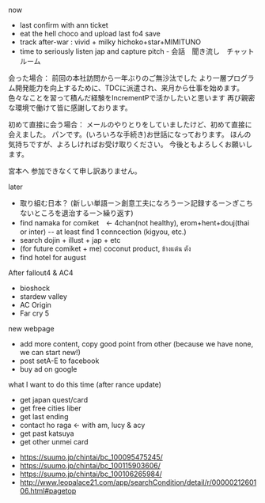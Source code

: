 now
- last confirm with ann ticket
- eat the hell choco and upload last fo4 save
- track after-war : vivid + milky hichoko+star+MIMITUNO
- time to seriously listen jap and capture pitch - 会話　聞き流し　チャットルーム

会った場合：
前回の本社訪問から一年ぶりのご無沙汰でした
より一層プログラム開発能力を向上するために、TDCに派遣され、来月から仕事を始めます。
色々なことを習って積んだ経験をIncrementPで活かしたいと思います
再び親密な環境で働けて皆に感謝しております。

初めて直接に会う場合：
メールのやりとりをしていましたけど、初めて直接に会えました。
パンです。(いろいろな手続き)お世話になっております。
ほんの気持ちですが、よろしければお受け取りください。
今後ともよろしくお願いします。

宮本へ
参加できなくて申し訳ありません。

later

- 取り組む日本？ (新しい単語ー＞創意工夫になろうー＞記録するー＞ぎこちないところを退治するー＞繰り返す)
- find namaka for comiket　<- 4chan(not healthy), erom+hent+douj(thai or inter) -- at least find 1 conncection (kigyou, etc.)
- search dojin + illust + jap + etc
- (for future comiket + me) coconut product, ข้างแต๋น ตัง
- find hotel for august



After fallout4 & AC4
- bioshock
- stardew valley 
- AC Origin
- Far cry 5

new webpage
- add more content, copy good point from other (because we have none, we can start new!)
- post setA-E to facebook
- buy ad on google

what I want to do this time (after rance update)
* get japan quest/card
* get free cities liber
* get last ending
* contact ho raga <- with am, lucy & acy
* get past katsuya
* get other unmei card

- https://suumo.jp/chintai/bc_100095475245/
- https://suumo.jp/chintai/bc_100115903606/
- https://suumo.jp/chintai/bc_100106265984/
- http://www.leopalace21.com/app/searchCondition/detail/r/0000021260106.html#pagetop
